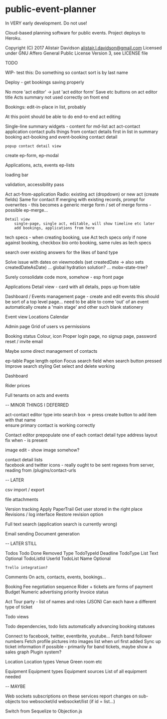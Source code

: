 # public-event-planner

In VERY early development. Do not use!

Cloud-based planning software for public events. Project deploys to Heroku. 

Copyright (C) 2017 Alistair Davidson <alistair.l.davidson@gmail.com>
Licensed under GNU Affero General Public License Version 3, see LICENSE file

TODO

WIP- test this: Do something so contact sort is by last name

Deploy
    - get bookings saving properly

No more 'act editor' -> just 'act editor form'
Save etc buttons on act editor title
Acts summary not used correctly on front end

Bookings: edit-in-place in list, probably

At this point should be able to do end-to-end act editing

Single-line summary widgets - content for md-list
    act
    act-contact
    application
    contact
        pulls things from contact details
        first in list in summary
    booking
        act-booking and event-booking
    contact detail

    popup contact detail view


create ep-form, ep-modal

Applications, acts, events ep-lists

loading bar

validation, accessibility pass

Act
    act-from-application
        Radio: existing act (dropdown) or new act (create fields)
        Same for contact
        If merging with existing records, prompt for overwrites - this becomes a generic merge form / set of merge forms - possible ep-merge...

    Detail view 
        single-page, single act, editable, will show timeline etc later
        add bookings, applications from here

tech specs - when creating booking, use Act tech specs only if none against booking, checkbox
bio onto booking, same rules as tech specs


search over existing answers for the likes of band type

Solve issue with dates on viewmodels (set createdDate -> also sets createdDateAsDate)
    ... global hydration solution?
        ... mobx-state-tree?

Surely consolidate code more, somehow - esp front page



Applications
    Detail view - card with all details, pops up from table 

Dashboard / Events management page - create and edit events
    this should be sort of a top level page... need to be able to come 'out' of an event
    automatically create a 'main stage' and other such blank stationery

Event view
    Locations
    Calendar

Admin page
    Grid of users vs permissions

Booking status
    Colour, icon
Proper login page, no signup page, password reset / invite email

Maybe some direct management of contacts

ep-table
    Page length option
    Focus search field when search button pressed
    Improve search styling
    Get select and delete working

Dashboard

Rider prices

Full tenants on acts and events

-- MINOR THINGS I DEFERRED

act-contact editor
    type into search box -> press create button to add item with that name    
    ensure primary contact is working correctly

Contact editor
    prepopulate one of each contact detail type
    address layout fix when - is present

image edit - show image somehow?

contact detail lists    
    facebook and twitter icons - really ought to be sent regexes from server, reading from /plugins/contact-urls

-- LATER

csv import / export 

file attachments

Version tracking
    Apply PaperTrail
        Get user stored in the right place
        Revisions / log interface
        Restore revision option

Full text search (application search is currently wrong)

Email sending
Document generation

-- LATER STILL

Todos
    Todo
        Done
        Removed
        Type
        TodoTypeId
        Deadline
    TodoType
        List
        Text
        Optional
        TodoListId
        UserId
    TodoList
        Name
        Optional

    Trello integration?

Comments
    On acts, contacts, events, bookings...

Booking
    Fee negotiation sequence
        Rider + tickets are forms of payment
    Budget
    Numeric advertising priority
    Invoice status

Act
    Tour party - list of names and roles (JSON)
    Can each have a different type of ticket

Todo views

Todo dependencies, todo lists automatically advancing booking statuses

Connect to facebook, twitter, eventbrite, youtube...
    Fetch band follower numbers
    Fetch profile pictures into images list when url first added
    Sync up ticket information if possible - primarily for band tickets, maybe show a sales graph
    Plugin system?

Location
    Location types
        Venue
        Green room
        etc

Equipment
    Equipment types
    Equipment sources
    List of all equipment needed

-- MAYBE

Web sockets subscriptions on these services report changes on sub-objects too
    websocket/id
    websocket/list (if id = list...)

Switch from Sequelize to Objection.js